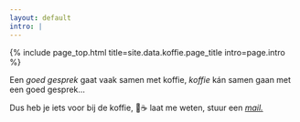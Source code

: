 ```yaml
---
layout: default
intro: |
---
```


{% include page_top.html 
   title=site.data.koffie.page_title 
   intro=page.intro 
%}


<div class="custom-section">
  
<p>Een <em>goed gesprek</em> gaat vaak samen met koffie, <em>koffie</em> kán samen gaan met een goed gesprek...</p>

<p>Dus heb je iets voor bij de koffie, &#127856;&#9749; laat me weten, stuur een <a href="mailto:unfinishedthoughtz1965@gmail.com" ><em>mail.</em></a></p>
  
</div>